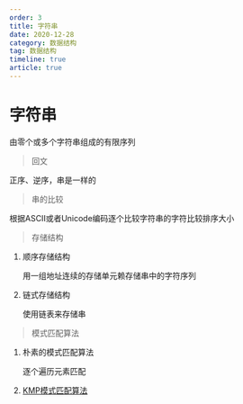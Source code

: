 ```yaml
---
order: 3
title: 字符串
date: 2020-12-28
category: 数据结构
tag: 数据结构
timeline: true
article: true
---
```


# 字符串

由零个或多个字符串组成的有限序列

>   回文

正序、逆序，串是一样的

>   串的比较

根据ASCII或者Unicode编码逐个比较字符串的字符比较排序大小

>   存储结构

1. 顺序存储结构

   用一组地址连续的存储单元赖存储串中的字符序列

2. 链式存储结构

   使用链表来存储串

>   模式匹配算法

1. 朴素的模式匹配算法

   逐个遍历元素匹配

2. [KMP模式匹配算法](https://www.zhihu.com/question/21923021/answer/1032665486)